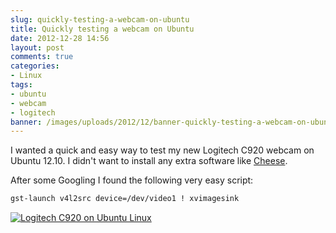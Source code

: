 ```yaml
---
slug: quickly-testing-a-webcam-on-ubuntu
title: Quickly testing a webcam on Ubuntu
date: 2012-12-28 14:56
layout: post
comments: true
categories:
- Linux
tags:
- ubuntu
- webcam
- logitech
banner: /images/uploads/2012/12/banner-quickly-testing-a-webcam-on-ubuntu.jpg
---
```


I wanted a quick and easy way to test my new Logitech C920 webcam on Ubuntu 12.10. I didn't want to install any extra software like [Cheese](apt://cheese).

After some Googling I found the following very easy script:

``` sh
gst-launch v4l2src device=/dev/video1 ! xvimagesink
```

[![Logitech C920 on Ubuntu Linux](/images/uploads/2012/12/screenshot-webcam.jpg)](/images/uploads/2012/12/screenshot-webcam.jpg)